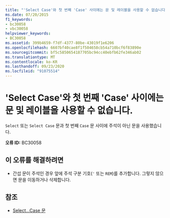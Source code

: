 ```yaml
---
title: "'Select Case'와 첫 번째 'Case' 사이에는 문 및 레이블을 사용할 수 없습니다."
ms.date: 07/20/2015
f1_keywords:
- bc30058
- vbc30058
helpviewer_keywords:
- BC30058
ms.assetid: 399b4659-f7df-4377-80be-43019f1e6206
ms.openlocfilehash: 6607bf40cae8f1f504658cb54a710bcf6f83890e
ms.sourcegitcommit: bf5c5850654187705bc94cc40ebfb62fe346ab02
ms.translationtype: MT
ms.contentlocale: ko-KR
ms.lasthandoff: 09/23/2020
ms.locfileid: "91075514"
---
```

# <a name="statements-and-labels-are-not-valid-between-select-case-and-first-case"></a>'Select Case'와 첫 번째 'Case' 사이에는 문 및 레이블을 사용할 수 없습니다.

`Select` 또는 `Select Case` 문과 첫 번째 `Case` 문 사이에 주석이 아닌 문을 사용했습니다.  
  
 **오류 ID:** BC30058  
  
## <a name="to-correct-this-error"></a>이 오류를 해결하려면  
  
- 간섭 문이 주석인 경우 앞에 주석 구분 기호(`'` 또는 `REM`)를 추가합니다. 그렇지 않으면 문을 이동하거나 삭제합니다.  
  
## <a name="see-also"></a>참조

- [Select...Case 문](../language-reference/statements/select-case-statement.md)
